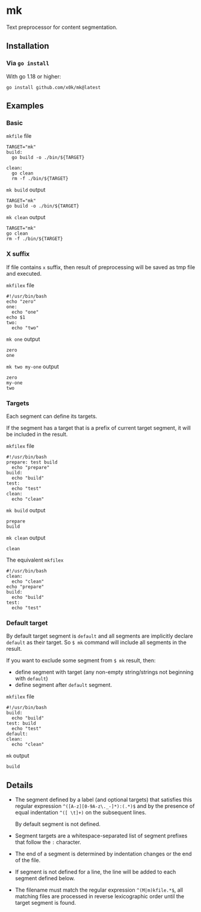 # mk

Text preprocessor for content segmentation.

## Installation

### Via `go install`

With go 1.18 or higher:

```shell
go install github.com/x0k/mk@latest
```

## Examples

### Basic

`mkfile` file

```shell
TARGET="mk"
build:
  go build -o ./bin/${TARGET}

clean:
  go clean
  rm -f ./bin/${TARGET}
```

`mk build` output

```shell
TARGET="mk"
go build -o ./bin/${TARGET}
```

`mk clean` output

```shell
TARGET="mk"
go clean
rm -f ./bin/${TARGET}
```

### X suffix

If file contains `x` suffix, then result of preprocessing will be saved as tmp file and executed.

`mkfilex` file

```shell
#!/usr/bin/bash
echo "zero"
one:
  echo "one"
echo $1
two:
  echo "two"
```

`mk one` output

```shell
zero
one
```

`mk two my-one` output

```shell
zero
my-one
two
```

### Targets

Each segment can define its targets.

If the segment has a target that is a prefix of current target segment, it will be included in the result.

`mkfilex` file

```shell
#!/usr/bin/bash
prepare: test build
  echo "prepare"
build:
  echo "build"
test:
  echo "test"
clean:
  echo "clean"
```

`mk build` output

```shell
prepare
build
```

`mk clean` output

```shell
clean
```

The equivalent `mkfilex`

```shell
#!/usr/bin/bash
clean:
  echo "clean"
echo "prepare"
build:
  echo "build"
test:
  echo "test"
```

### Default target

By default target segment is `default` and all segments are implicitly declare `default` as their target.
So `$ mk` command will include all segments in the result.

If you want to exclude some segment from `$ mk` result, then:
- define segment with target (any non-empty string/strings not beginning with `default`)
- define segment after `default` segment.

`mkfilex` file

```shell
#!/usr/bin/bash
build:
  echo "build"
test: build
  echo "test"
default:
clean:
  echo "clean"
```

`mk` output

```shell
build
```

## Details

- The segment defined by a label (and optional targets) that satisfies this regular expression `^([A-z][0-9A-z\._-]*):(.*)$` and by the presence of equal indentation `^([ \t]+)` on the subsequent lines.

  By default segment is not defined.

- Segment targets are a whitespace-separated list of segment prefixes that follow the `:` character.
- The end of a segment is determined by indentation changes or the end of the file.
- If segment is not defined for a line, the line will be added to each segment defined below.
- The filename must match the regular expression `^(M|m)kfile.*$`, all matching files are processed in reverse lexicographic order until the target segment is found.
